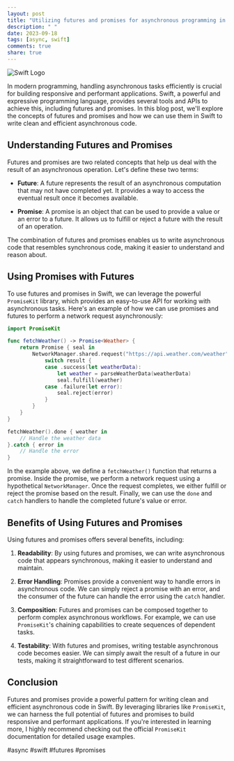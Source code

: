```yaml
---
layout: post
title: "Utilizing futures and promises for asynchronous programming in Swift"
description: " "
date: 2023-09-18
tags: [async, swift]
comments: true
share: true
---
```


![Swift Logo](https://swift.org/assets/images/swift.svg)

In modern programming, handling asynchronous tasks efficiently is crucial for building responsive and performant applications. Swift, a powerful and expressive programming language, provides several tools and APIs to achieve this, including futures and promises. In this blog post, we'll explore the concepts of futures and promises and how we can use them in Swift to write clean and efficient asynchronous code.

## Understanding Futures and Promises

Futures and promises are two related concepts that help us deal with the result of an asynchronous operation. Let's define these two terms:

- **Future**: A future represents the result of an asynchronous computation that may not have completed yet. It provides a way to access the eventual result once it becomes available.

- **Promise**: A promise is an object that can be used to provide a value or an error to a future. It allows us to fulfill or reject a future with the result of an operation.

The combination of futures and promises enables us to write asynchronous code that resembles synchronous code, making it easier to understand and reason about.

## Using Promises with Futures

To use futures and promises in Swift, we can leverage the powerful `PromiseKit` library, which provides an easy-to-use API for working with asynchronous tasks. Here's an example of how we can use promises and futures to perform a network request asynchronously:

```swift
import PromiseKit

func fetchWeather() -> Promise<Weather> {
    return Promise { seal in
        NetworkManager.shared.request("https://api.weather.com/weather") { result in
            switch result {
            case .success(let weatherData):
                let weather = parseWeatherData(weatherData)
                seal.fulfill(weather)
            case .failure(let error):
                seal.reject(error)
            }
        }
    }
}

fetchWeather().done { weather in
    // Handle the weather data
}.catch { error in
    // Handle the error
}
```

In the example above, we define a `fetchWeather()` function that returns a promise. Inside the promise, we perform a network request using a hypothetical `NetworkManager`. Once the request completes, we either fulfill or reject the promise based on the result. Finally, we can use the `done` and `catch` handlers to handle the completed future's value or error.

## Benefits of Using Futures and Promises

Using futures and promises offers several benefits, including:

1. **Readability**: By using futures and promises, we can write asynchronous code that appears synchronous, making it easier to understand and maintain.

2. **Error Handling**: Promises provide a convenient way to handle errors in asynchronous code. We can simply reject a promise with an error, and the consumer of the future can handle the error using the `catch` handler.

3. **Composition**: Futures and promises can be composed together to perform complex asynchronous workflows. For example, we can use `PromiseKit`'s chaining capabilities to create sequences of dependent tasks.

4. **Testability**: With futures and promises, writing testable asynchronous code becomes easier. We can simply await the result of a future in our tests, making it straightforward to test different scenarios.

## Conclusion

Futures and promises provide a powerful pattern for writing clean and efficient asynchronous code in Swift. By leveraging libraries like `PromiseKit`, we can harness the full potential of futures and promises to build responsive and performant applications. If you're interested in learning more, I highly recommend checking out the official `PromiseKit` documentation for detailed usage examples.

#async #swift #futures #promises